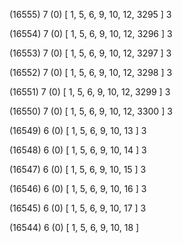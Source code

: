 (16555) 7 (0) [ 1, 5, 6, 9, 10, 12, 3295 ] 3 


(16554) 7 (0) [ 1, 5, 6, 9, 10, 12, 3296 ] 3 


(16553) 7 (0) [ 1, 5, 6, 9, 10, 12, 3297 ] 3 


(16552) 7 (0) [ 1, 5, 6, 9, 10, 12, 3298 ] 3 


(16551) 7 (0) [ 1, 5, 6, 9, 10, 12, 3299 ] 3 


(16550) 7 (0) [ 1, 5, 6, 9, 10, 12, 3300 ] 3 


(16549) 6 (0) [ 1, 5, 6, 9, 10, 13 ] 3 


(16548) 6 (0) [ 1, 5, 6, 9, 10, 14 ] 3 


(16547) 6 (0) [ 1, 5, 6, 9, 10, 15 ] 3 


(16546) 6 (0) [ 1, 5, 6, 9, 10, 16 ] 3 


(16545) 6 (0) [ 1, 5, 6, 9, 10, 17 ] 3 


(16544) 6 (0) [ 1, 5, 6, 9, 10, 18 ]  


